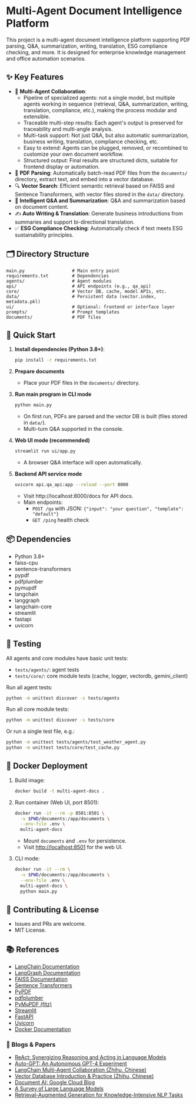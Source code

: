 # Multi-Agent Document Intelligence Platform

This project is a multi-agent document intelligence platform supporting PDF parsing, Q&A, summarization, writing, translation, ESG compliance checking, and more. It is designed for enterprise knowledge management and office automation scenarios.

## ✨ Key Features

- 🤖 **Multi-Agent Collaboration**: 
  - Pipeline of specialized agents: not a single model, but multiple agents working in sequence (retrieval, Q&A, summarization, writing, translation, compliance, etc.), making the process modular and extensible.
  - Traceable multi-step results: Each agent's output is preserved for traceability and multi-angle analysis.
  - Multi-task support: Not just Q&A, but also automatic summarization, business writing, translation, compliance checking, etc.
  - Easy to extend: Agents can be plugged, removed, or recombined to customize your own document workflow.
  - Structured output: Final results are structured dicts, suitable for frontend display or automation.
- 📄 **PDF Parsing**: Automatically batch-read PDF files from the `documents/` directory, extract text, and embed into a vector database.
- 🔍 **Vector Search**: Efficient semantic retrieval based on FAISS and Sentence Transformers, with vector files stored in the `data/` directory.
- 💬 **Intelligent Q&A and Summarization**: Q&A and summarization based on document content.
- ✍️ **Auto Writing & Translation**: Generate business introductions from summaries and support bi-directional translation.
- ✅ **ESG Compliance Checking**: Automatically check if text meets ESG sustainability principles.

## 🗂️ Directory Structure

```
main.py                  # Main entry point
requirements.txt         # Dependencies
agents/                  # Agent modules
api/                     # API endpoints (e.g., qa_api)
core/                    # Vector DB, cache, model APIs, etc.
data/                    # Persistent data (vector.index, metadata.pkl)
ui/                      # Optional: frontend or interface layer
prompts/                 # Prompt templates
documents/               # PDF files
```

## 🚀 Quick Start

1. **Install dependencies (Python 3.8+)**:

   ```bash
   pip install -r requirements.txt
   ```

2. **Prepare documents**
   - Place your PDF files in the `documents/` directory.

3. **Run main program in CLI mode**

   ```bash
   python main.py
   ```

   - On first run, PDFs are parsed and the vector DB is built (files stored in `data/`).
   - Multi-turn Q&A supported in the console.

4. **Web UI mode (recommended)**

   ```bash
   streamlit run ui/app.py
   ```

   - A browser Q&A interface will open automatically.

5. **Backend API service mode**

   ```bash
   uvicorn api.qa_api:app --reload --port 8000
   ```

   - Visit http://localhost:8000/docs for API docs.
   - Main endpoints:
     - `POST /qa` with JSON: `{"input": "your question", "template": "default"}`
     - `GET /ping` health check

## 📦 Dependencies

- Python 3.8+
- faiss-cpu
- sentence-transformers
- pypdf
- pdfplumber
- pymupdf
- langchain
- langgraph
- langchain-core
- streamlit
- fastapi
- uvicorn

## 🧪 Testing

All agents and core modules have basic unit tests:

- `tests/agents/`: agent tests
- `tests/core/`: core module tests (cache, logger, vectordb, gemini_client)

Run all agent tests:

```bash
python -m unittest discover -s tests/agents
```

Run all core module tests:

```bash
python -m unittest discover -s tests/core
```

Or run a single test file, e.g.:

```bash
python -m unittest tests/agents/test_weather_agent.py
python -m unittest tests/core/test_cache.py
```

## 🐳 Docker Deployment

1. Build image:

   ```bash
   docker build -t multi-agent-docs .
   ```

2. Run container (Web UI, port 8501):

   ```bash
   docker run -it --rm -p 8501:8501 \
     -v $PWD/documents:/app/documents \
     --env-file .env \
     multi-agent-docs
   ```

   - Mount `documents` and `.env` for persistence.
   - Visit [http://localhost:8501](http://localhost:8501) for the web UI.

3. CLI mode:

   ```bash
   docker run -it --rm \
     -v $PWD/documents:/app/documents \
     --env-file .env \
     multi-agent-docs \
     python main.py
   ```

## 🤝 Contributing & License

- Issues and PRs are welcome.
- MIT License.

## 📚 References

- [LangChain Documentation](https://python.langchain.com/)
- [LangGraph Documentation](https://langchain-ai.github.io/langgraph/)
- [FAISS Documentation](https://faiss.ai/)
- [Sentence Transformers](https://www.sbert.net/)
- [PyPDF](https://pypdf.readthedocs.io/)
- [pdfplumber](https://github.com/jsvine/pdfplumber)
- [PyMuPDF (fitz)](https://pymupdf.readthedocs.io/)
- [Streamlit](https://docs.streamlit.io/)
- [FastAPI](https://fastapi.tiangolo.com/)
- [Uvicorn](https://www.uvicorn.org/)
- [Docker Documentation](https://docs.docker.com/)

### 📖 Blogs & Papers

- [ReAct: Synergizing Reasoning and Acting in Language Models](https://arxiv.org/abs/2210.03629)
- [Auto-GPT: An Autonomous GPT-4 Experiment](https://github.com/Significant-Gravitas/Auto-GPT)
- [LangChain Multi-Agent Collaboration (Zhihu, Chinese)](https://zhuanlan.zhihu.com/p/624073222)
- [Vector Database Introduction & Practice (Zhihu, Chinese)](https://zhuanlan.zhihu.com/p/624073222)
- [Document AI: Google Cloud Blog](https://cloud.google.com/blog/products/ai-machine-learning/introducing-document-ai)
- [A Survey of Large Language Models](https://arxiv.org/abs/2303.18223)
- [Retrieval-Augmented Generation for Knowledge-Intensive NLP Tasks](https://arxiv.org/abs/2005.11401) 